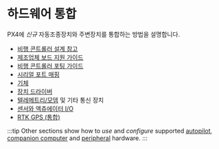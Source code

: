 # 하드웨어 통합

PX4에 *신규* 자동조종장치와 주변장치를 통합하는 방법을 설명합니다.

- [비행 콘트롤러 설계 참고](../hardware/reference_design.md)
- [제조업체 보드 지원 가이드](../hardware/board_support_guide.md)
- [비행 콘트롤러 포팅 가이드](../hardware/porting_guide.md)
- [시리얼 포트 매핑](../hardware/serial_port_mapping.md)
- [기체](../dev_airframes/README.md)
- [장치 드라이버](../middleware/drivers.md)
- [텔레메트리/모뎀](../data_links/telemetry.md) 및 기타 통신 장치
- [센서와 액츄에이터 I/O](../sensor_bus/README.md)
- [RTK GPS (통합)](../advanced/rtk_gps.md)

:::tip
Other sections show how to _use_ and _configure_ supported [autopilot](../flight_controller/README.md), [companion computer](../companion_computer/README.md) and [peripheral](../peripherals/README.md) hardware.
:::
